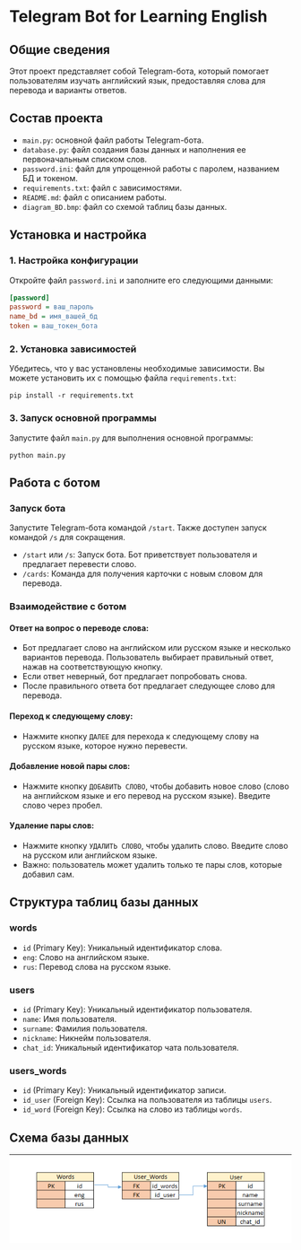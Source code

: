 # Telegram Bot for Learning English

## Общие сведения
Этот проект представляет собой Telegram-бота, который помогает пользователям изучать английский язык, предоставляя слова для перевода и варианты ответов.

## Состав проекта

- `main.py`: основной файл работы Telegram-бота.
- `database.py`: файл создания базы данных и наполнения ее первоначальным списком слов.
- `password.ini`: файл для упрощенной работы с паролем, названием БД и токеном.
- `requirements.txt`: файл с зависимостями.
- `README.md`: файл с описанием работы.
- `diagram_BD.bmp`: файл со схемой таблиц базы данных.

## Установка и настройка

### 1. Настройка конфигурации
Откройте файл `password.ini` и заполните его следующими данными:
```ini
[password]
password = ваш_пароль
name_bd = имя_вашей_бд
token = ваш_токен_бота
```
### 2. Установка зависимостей

Убедитесь, что у вас установлены необходимые зависимости. Вы можете установить их с помощью файла `requirements.txt`:
```
pip install -r requirements.txt
```
### 3. Запуск основной программы

Запустите файл `main.py` для выполнения основной программы:
```
python main.py
```
## Работа с ботом

### Запуск бота

Запустите Telegram-бота командой `/start`. Также доступен запуск командой `/s` для сокращения.

- `/start` или `/s`: Запуск бота. Бот приветствует пользователя и предлагает перевести слово.
- `/cards`: Команда для получения карточки с новым словом для перевода.

### Взаимодействие с ботом

#### Ответ на вопрос о переводе слова:
- Бот предлагает слово на английском или русском языке и несколько вариантов перевода. Пользователь выбирает правильный ответ, нажав на соответствующую кнопку.
- Если ответ неверный, бот предлагает попробовать снова.
- После правильного ответа бот предлагает следующее слово для перевода.
#### Переход к следующему слову:
- Нажмите кнопку `ДАЛЕЕ` для перехода к следующему слову на русском языке, которое нужно перевести.
#### Добавление новой пары слов:
- Нажмите кнопку `ДОБАВИТЬ СЛОВО`, чтобы добавить новое слово (слово на английском языке и его перевод на русском языке). Введите слово через пробел.

#### Удаление пары слов:
- Нажмите кнопку `УДАЛИТЬ СЛОВО`, чтобы удалить слово. Введите слово на русском или английском языке.
- Важно: пользователь может удалить только те пары слов, которые добавил сам.

## Структура таблиц базы данных

### words
- `id` (Primary Key): Уникальный идентификатор слова.
- `eng`: Слово на английском языке.
- `rus`: Перевод слова на русском языке.

### users

- `id` (Primary Key): Уникальный идентификатор пользователя.
- `name`: Имя пользователя.
- `surname`: Фамилия пользователя.
- `nickname`: Никнейм пользователя.
- `chat_id`: Уникальный идентификатор чата пользователя.

### users_words

- `id` (Primary Key): Уникальный идентификатор записи.
- `id_user` (Foreign Key): Ссылка на пользователя из таблицы `users`.
- `id_word` (Foreign Key): Ссылка на слово из таблицы `words`.

## Схема базы данных
![ Database Diagram](diagram_BD.bmp)